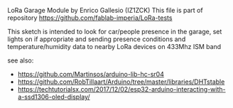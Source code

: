   LoRa Garage Module by Enrico Gallesio (IZ1ZCK)
  This file is part of repository https://github.com/fablab-imperia/LoRa-tests
  
  This sketch is intended to look for car/people presence in the garage, 
  set lights on if appropriate and sending presence conditions and temperature/humidity data 
  to nearby LoRa devices on 433Mhz ISM band
  
  see also:
  * https://github.com/Martinsos/arduino-lib-hc-sr04
  * https://github.com/RobTillaart/Arduino/tree/master/libraries/DHTstable
  * https://techtutorialsx.com/2017/12/02/esp32-arduino-interacting-with-a-ssd1306-oled-display/
